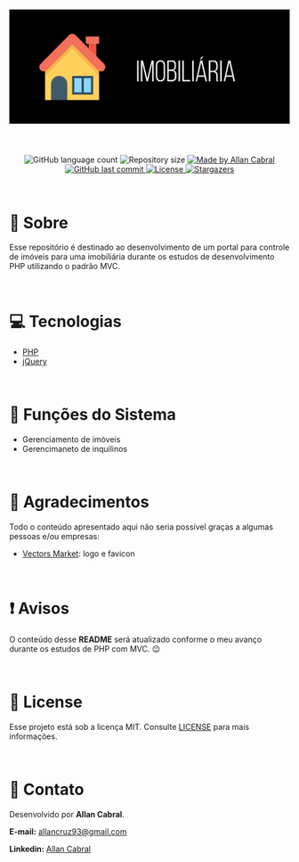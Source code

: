 <h1 align="center">
  <img alt="Portal Imobiliária" title="Portal Imobiliária" src="./.github/images/banner_github_imobiliaria.png" />
</h1>

<br/>

<p align="center">
  <img alt="GitHub language count" src="https://img.shields.io/github/languages/count/NouRuem/php-imobiliaria?color=04D361">

  <img alt="Repository size" src="https://img.shields.io/github/repo-size/NouRuem/php-imobiliaria?color=04D361">

  <a href="https://www.linkedin.com/in/allan-cabral/">
    <img alt="Made by Allan Cabral" src="https://img.shields.io/badge/made%20by-allan%20cabral-04D361">
  </a>

  <a href="https://github.com/NouRuem/php-imobiliaria/commits/main">
    <img alt="GitHub last commit" src="https://img.shields.io/github/last-commit/NouRuem/php-imobiliaria?color=04D361">
  </a>

  <a href="https://github.com/NouRuem/php-imobiliaria/blob/main/LICENSE.md">
    <img alt="License" src="https://img.shields.io/github/license/NouRuem/php-imobiliaria?color=322153">
  </a>

  <a href="https://github.com/NouRuem/php-imobiliaria/stargazers">
    <img alt="Stargazers" src="https://img.shields.io/github/stars/NouRuem/php-imobiliaria?style=social">
  </a>
</p>

<br/>

# :book: Sobre

Esse repositório é destinado ao desenvolvimento de um portal para controle de imóveis para uma imobiliária durante os estudos de desenvolvimento PHP utilizando o padrão MVC.

<br/>

# :computer: Tecnologias

- [PHP](https://www.php.net/)
- [jQuery](https://jquery.com/)

<br/>

# :book: Funções do Sistema

- Gerenciamento de imóveis
- Gerencimaneto de inquilinos

<br/>

# :clap: Agradecimentos

Todo o conteúdo apresentado aqui não seria possível graças a algumas pessoas e/ou empresas:

- [Vectors Market](https://www.flaticon.com/br/): logo e favicon

<br/>

# :exclamation: Avisos

O conteúdo desse **README** será atualizado conforme o meu avanço durante os estudos de PHP com MVC. :wink:

<br/>

# :memo: License

Esse projeto está sob a licença MIT. Consulte [LICENSE](https://github.com/NouRuem/php-imobiliaria/blob/main/LICENSE.md) para mais informações.

<br/>

# :speech_balloon: Contato

Desenvolvido por **Allan Cabral**.

**E-mail:** [allancruz93@gmail.com](mailto:allancruz93@gmail.com)

**Linkedin:** [Allan Cabral](https://www.linkedin.com/in/allan-cabral/)

